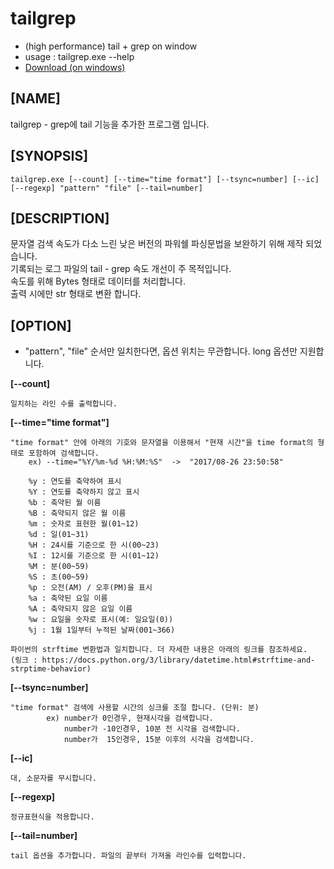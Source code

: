 # tailgrep
* (high performance) tail + grep on window <br/>
* usage : tailgrep.exe --help <br/>
* [Download (on windows)](https://wiki.gnuxer.com/_media/playground/tailgrep.zip) <br/>

## [NAME]
tailgrep - grep에 tail 기능을 추가한 프로그램 입니다.

## [SYNOPSIS]
```
tailgrep.exe [--count] [--time="time format"] [--tsync=number] [--ic] [--regexp] "pattern" "file" [--tail=number]
```

## [DESCRIPTION]
문자열 검색 속도가 다소 느린 낮은 버전의 파워쉘 파싱문법을 보완하기 위해 제작 되었습니다.<br/>
기록되는 로그 파일의 tail - grep 속도 개선이 주 목적입니다.<br/>
속도를 위해 Bytes 형태로 데이터를 처리합니다.<br/>
출력 시에만 str 형태로 변환 합니다.<br/>

## [OPTION]
* "pattern", "file" 순서만 일치한다면, 옵션 위치는 무관합니다. long 옵션만 지원합니다.

**[--count]**
```
일치하는 라인 수를 출력합니다.
```

**[--time="time format"]**
```
"time format" 안에 아래의 기호와 문자열을 이용해서 "현재 시간"을 time format의 형태로 포함하여 검색합니다.
    ex) --time="%Y/%m-%d %H:%M:%S"  ->  "2017/08-26 23:50:58"

    %y : 연도를 축약하여 표시
    %Y : 연도를 축약하지 않고 표시
    %b : 축약된 월 이름
    %B : 축약되지 않은 월 이름
    %m : 숫자로 표현한 월(01~12)
    %d : 일(01~31)
    %H : 24시를 기준으로 한 시(00~23)
    %I : 12시를 기준으로 한 시(01~12)
    %M : 분(00~59)
    %S : 초(00~59)
    %p : 오전(AM) / 오후(PM)을 표시
    %a : 축약된 요일 이름
    %A : 축약되지 않은 요일 이름
    %w : 요일을 숫자로 표시(예: 일요일(0))
    %j : 1월 1일부터 누적된 날짜(001~366)

파이썬의 strftime 변환법과 일치합니다. 더 자세한 내용은 아래의 링크를 참조하세요.
(링크 : https://docs.python.org/3/library/datetime.html#strftime-and-strptime-behavior)
```
**[--tsync=number]**
```
"time format" 검색에 사용할 시간의 싱크를 조절 합니다. (단위: 분)
        ex) number가 0인경우, 현재시각을 검색합니다.
            number가 -10인경우, 10분 전 시각을 검색합니다.
            number가  15인경우, 15분 이후의 시각을 검색합니다.
```
**[--ic]**
```
대, 소문자를 무시합니다.
```

**[--regexp]**
```
정규표현식을 적용합니다.
```

**[--tail=number]**
```
tail 옵션을 추가합니다. 파일의 끝부터 가져올 라인수를 입력합니다.
```

